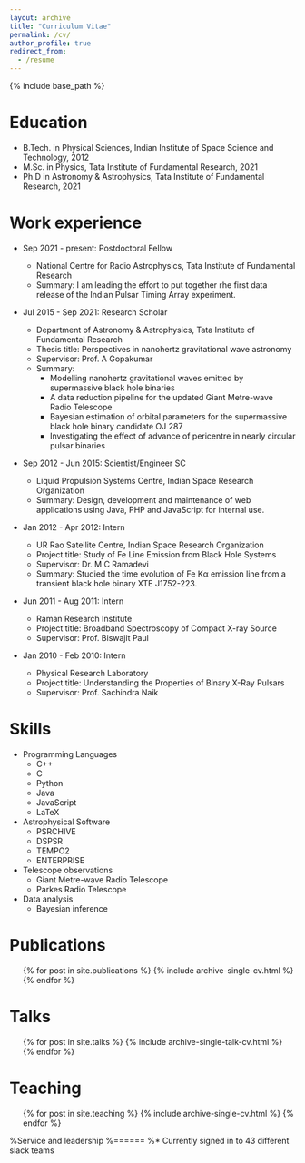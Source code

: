 ```yaml
---
layout: archive
title: "Curriculum Vitae"
permalink: /cv/
author_profile: true
redirect_from:
  - /resume
---
```


{% include base_path %}

Education
======
* B.Tech. in Physical Sciences, Indian Institute of Space Science and Technology, 2012
* M.Sc. in Physics, Tata Institute of Fundamental Research, 2021
* Ph.D in Astronomy & Astrophysics, Tata Institute of Fundamental Research, 2021

Work experience
======
* Sep 2021 - present: Postdoctoral Fellow
  * National Centre for Radio Astrophysics, Tata Institute of Fundamental Research
  * Summary: I am leading the effort to put together rhe first data release of the Indian Pulsar Timing Array experiment.

* Jul 2015 - Sep 2021: Research Scholar
  * Department of Astronomy & Astrophysics, Tata Institute of Fundamental Research
  * Thesis title: Perspectives in nanohertz gravitational wave astronomy
  * Supervisor: Prof. A Gopakumar
  * Summary:
    * Modelling nanohertz gravitational waves emitted by supermassive black hole binaries
    * A data reduction pipeline for the updated Giant Metre-wave Radio Telescope
    * Bayesian estimation of orbital parameters for the supermassive black hole binary candidate OJ 287
    * Investigating the effect of advance of pericentre in nearly circular pulsar binaries

* Sep 2012 - Jun 2015: Scientist/Engineer SC
  * Liquid Propulsion Systems Centre, Indian Space Research Organization
  * Summary: Design, development and maintenance of web applications using Java, PHP and JavaScript for internal use.

* Jan 2012 - Apr 2012: Intern
  * UR Rao Satellite Centre, Indian Space Research Organization
  * Project title: Study of Fe Line Emission from Black Hole Systems
  * Supervisor: Dr. M C Ramadevi
  * Summary: Studied the time evolution of Fe Kα emission line from a transient black hole binary XTE J1752-223.

* Jun 2011 - Aug 2011: Intern
  * Raman Research Institute
  * Project title: Broadband Spectroscopy of Compact X-ray Source
  * Supervisor: Prof. Biswajit Paul

* Jan 2010 - Feb 2010: Intern
  * Physical Research Laboratory
  * Project title: Understanding the Properties of Binary X-Ray Pulsars
  * Supervisor: Prof. Sachindra Naik

Skills
======
* Programming Languages
  * C++
  * C
  * Python
  * Java
  * JavaScript
  * LaTeX
* Astrophysical Software
  * PSRCHIVE
  * DSPSR
  * TEMPO2
  * ENTERPRISE
* Telescope observations
  * Giant Metre-wave Radio Telescope
  * Parkes Radio Telescope
* Data analysis
  * Bayesian inference 

Publications
======
  <ul>{% for post in site.publications %}
    {% include archive-single-cv.html %}
  {% endfor %}</ul>
  
Talks
======
  <ul>{% for post in site.talks %}
    {% include archive-single-talk-cv.html %}
  {% endfor %}</ul>
  
Teaching
======
  <ul>{% for post in site.teaching %}
    {% include archive-single-cv.html %}
  {% endfor %}</ul>
  
%Service and leadership
%======
%* Currently signed in to 43 different slack teams
